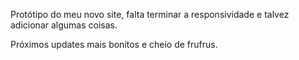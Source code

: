 Protótipo do meu novo site, falta terminar a responsividade e talvez adicionar algumas coisas.

Próximos updates mais bonitos e cheio de frufrus.
